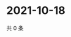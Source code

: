 # 2021-10-18

共 0 条

<!-- BEGIN WEIBO -->
<!-- 最后更新时间 Mon Oct 18 2021 16:01:01 GMT+0800 (China Standard Time) -->

<!-- END WEIBO -->
